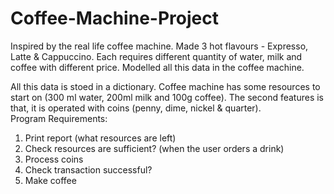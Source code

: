 # Coffee-Machine-Project
Inspired by the real life coffee machine. Made 3 hot flavours - Expresso, Latte &amp; Cappuccino. 
Each requires different quantity of water, milk and coffee with different price. Modelled all this data in the coffee machine. 

All this data is stoed in a dictionary. Coffee machine has some resources to start on (300 ml water, 200ml milk and 100g coffee). The second features is that, it is operated with coins (penny, dime, nickel & quarter).  
Program Requirements:
1. Print report (what resources are left)
2. Check resources are sufficient? (when the user orders a drink)
3. Process coins
4. Check transaction successful? 
5. Make coffee 

